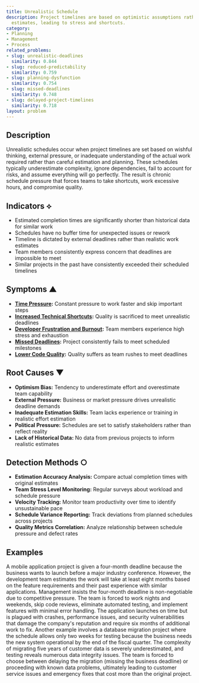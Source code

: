 ```yaml
---
title: Unrealistic Schedule
description: Project timelines are based on optimistic assumptions rather than realistic
  estimates, leading to stress and shortcuts.
category:
- Planning
- Management
- Process
related_problems:
- slug: unrealistic-deadlines
  similarity: 0.844
- slug: reduced-predictability
  similarity: 0.759
- slug: planning-dysfunction
  similarity: 0.754
- slug: missed-deadlines
  similarity: 0.748
- slug: delayed-project-timelines
  similarity: 0.718
layout: problem
---
```


## Description

Unrealistic schedules occur when project timelines are set based on wishful thinking, external pressure, or inadequate understanding of the actual work required rather than careful estimation and planning. These schedules typically underestimate complexity, ignore dependencies, fail to account for risks, and assume everything will go perfectly. The result is chronic schedule pressure that forces teams to take shortcuts, work excessive hours, and compromise quality.

## Indicators ⟡

- Estimated completion times are significantly shorter than historical data for similar work
- Schedules have no buffer time for unexpected issues or rework
- Timeline is dictated by external deadlines rather than realistic work estimates
- Team members consistently express concern that deadlines are impossible to meet
- Similar projects in the past have consistently exceeded their scheduled timelines

## Symptoms ▲

- **[Time Pressure](time-pressure.md):** Constant pressure to work faster and skip important steps
- **[Increased Technical Shortcuts](increased-technical-shortcuts.md):** Quality is sacrificed to meet unrealistic deadlines
- **[Developer Frustration and Burnout](developer-frustration-and-burnout.md):** Team members experience high stress and exhaustion
- **[Missed Deadlines](missed-deadlines.md):** Project consistently fails to meet scheduled milestones
- **[Lower Code Quality](lower-code-quality.md):** Quality suffers as team rushes to meet deadlines

## Root Causes ▼

- **Optimism Bias:** Tendency to underestimate effort and overestimate team capability
- **External Pressure:** Business or market pressure drives unrealistic deadline demands
- **Inadequate Estimation Skills:** Team lacks experience or training in realistic effort estimation
- **Political Pressure:** Schedules are set to satisfy stakeholders rather than reflect reality
- **Lack of Historical Data:** No data from previous projects to inform realistic estimates

## Detection Methods ○

- **Estimation Accuracy Analysis:** Compare actual completion times with original estimates
- **Team Stress Level Monitoring:** Regular surveys about workload and schedule pressure
- **Velocity Tracking:** Monitor team productivity over time to identify unsustainable pace
- **Schedule Variance Reporting:** Track deviations from planned schedules across projects
- **Quality Metrics Correlation:** Analyze relationship between schedule pressure and defect rates

## Examples

A mobile application project is given a four-month deadline because the business wants to launch before a major industry conference. However, the development team estimates the work will take at least eight months based on the feature requirements and their past experience with similar applications. Management insists the four-month deadline is non-negotiable due to competitive pressure. The team is forced to work nights and weekends, skip code reviews, eliminate automated testing, and implement features with minimal error handling. The application launches on time but is plagued with crashes, performance issues, and security vulnerabilities that damage the company's reputation and require six months of additional work to fix. Another example involves a database migration project where the schedule allows only two weeks for testing because the business needs the new system operational by the end of the fiscal quarter. The complexity of migrating five years of customer data is severely underestimated, and testing reveals numerous data integrity issues. The team is forced to choose between delaying the migration (missing the business deadline) or proceeding with known data problems, ultimately leading to customer service issues and emergency fixes that cost more than the original project.
